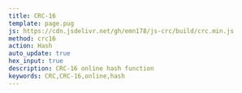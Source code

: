 ```yaml
---
title: CRC-16
template: page.pug
js: https://cdn.jsdelivr.net/gh/emn178/js-crc/build/crc.min.js
method: crc16
action: Hash
auto_update: true
hex_input: true
description: CRC-16 online hash function
keywords: CRC,CRC-16,online,hash
---
```

